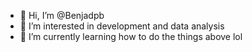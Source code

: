 - 👋 Hi, I’m @Benjadpb
- 👀 I’m interested in development and data analysis
- 🌱 I’m currently learning how to do the things above lol


<!---
Benjadpb/Benjadpb is a ✨ special ✨ repository because its `README.md` (this file) appears on your GitHub profile.
You can click the Preview link to take a look at your changes.
--->
